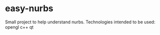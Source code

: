 # easy-nurbs
Small project to help understand nurbs.
Technologies intended to be used:
 opengl
 c++
 qt
 
 